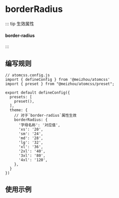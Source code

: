 # borderRadius

::: tip 生效属性
#### border-radius
:::

## 编写规则
```js{9-22}
// atomcss.config.js
import { defineConfig } from '@meizhou/atomcss'
import { preset } from "@meizhou/atomcss/preset";

export default defineConfig({
  presets: [
    preset(),
  ],
  theme: {
    // 对于`border-radius`属性生效
    borderRadius: {
      '字母名称': '对应值',
      'xs': '20',
      'sm': '24',
      'md': '28',
      'lg': '32',
      'xl': '36',
      '2xl': '40',
      '3xl': '80',
      '4xl': '120',
    },
  }
})
```

## 使用示例

